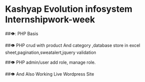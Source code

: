 # Kashyap Evolution infosystem Internshipwork-week
##:eye:: PHP Basis



##:eye:  PHP crud with product And category ,database store in excel sheet,pagination,sweatalert,jquery validation<br>


##:eye:  PHP admin/user add role, manage role.



##:eye:  And Also Working Live Wordpress Site
